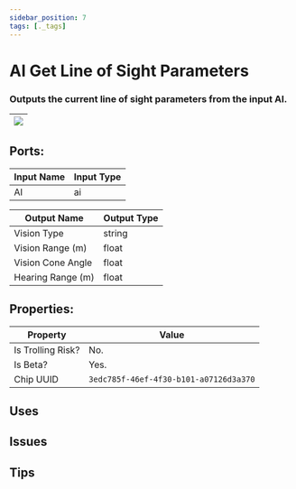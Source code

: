 ```yaml
---
sidebar_position: 7
tags: [._tags]
---
```


# AI Get Line of Sight Parameters


### Outputs the current line of sight parameters from the input AI.

| ![](https://images-ext-2.discordapp.net/external/MPmIaQzlEPmgGWlgi-WxBBXt0Bjv_zWPkg1y1f_sy3s/https/www.recroomcircuits.com/image/circuit/absolute-value?width=206&height=108) |
|-----|

## Ports:

| Input Name | Input Type |
|-----------|-----------|
| AI | ai |

| Output Name | Output Type |
|-----------|-----------|
| Vision Type | string |
| Vision Range (m) | float |
| Vision Cone Angle | float |
| Hearing Range (m) | float |

## Properties:

| Property  | Value |
|-------------------|-----------|
| Is Trolling Risk? | No. |
| Is Beta? | Yes. |
| Chip UUID | `3edc785f-46ef-4f30-b101-a07126d3a370` |

## Uses

## Issues

## Tips
